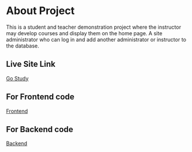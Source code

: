 # About Project

This is a student and teacher demonstration project where the instructor may develop courses and display them on the home page. A site administrator who can log in and add another administrator or instructor to the database.

## Live Site Link

[Go Study](https://go-study-ed205.web.app/)

## For Frontend code

[Frontend](https://github.com/Porgramming-Hero-web-course/complete-website-client-sazzad4677)

## For Backend code

[Backend](https://github.com/sazzad4677/Go-Study-Server)
